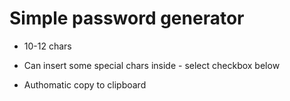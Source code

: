 # Simple password generator

- 10-12 chars

- Can insert some special chars inside - select checkbox below
- Authomatic copy to clipboard
